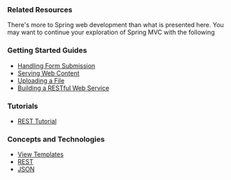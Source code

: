 ### Related Resources

There's more to Spring web development than what is presented here. You may want to continue your exploration of Spring MVC with the following

### Getting Started Guides

* [Handling Form Submission][gs-handling-form-submission]
* [Serving Web Content][gs-serving-web-content]
* [Uploading a File][gs-uploading-files]
* [Building a RESTful Web Service][gs-rest-service]

[gs-handling-form-submission]: /guides/gs/handling-form-submission/content
[gs-serving-web-content]: /guides/gs/serving-web-content/content
[gs-uploading-files]: /guides/gs/uploading-files/content
[gs-rest-service]: /guides/gs/rest-service/content

### Tutorials

* [REST Tutorial][tut-rest]

[tut-rest]: /guides/tutorials/rest

### Concepts and Technologies

* [View Templates][u-view-templates]
* [REST][u-rest]
* [JSON][u-json]

[u-view-templates]: /understanding/view-templates
[u-rest]: /understanding/rest
[u-json]: /understanding/json
